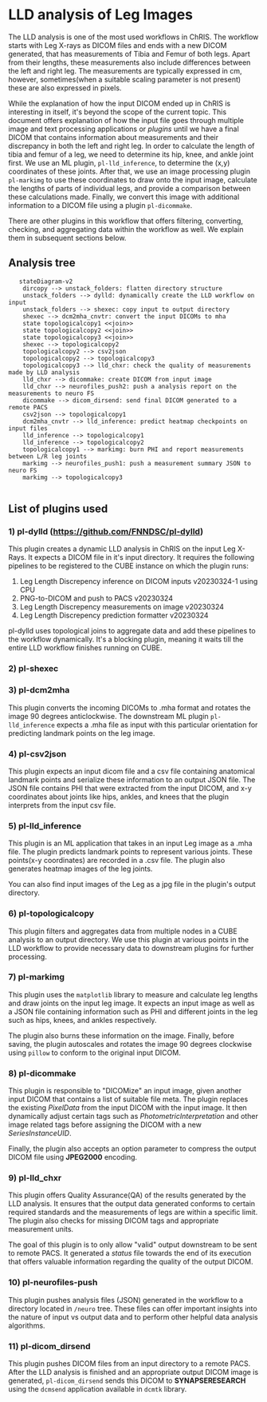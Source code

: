 # LLD analysis of Leg Images
The LLD analysis is one of the most used workflows in ChRIS. The workflow starts with Leg X-rays as DICOM files and 
ends with a new DICOM generated, that has measurements of Tibia and Femur of both legs. Apart from their lengths, these
measurements also include differences between the left and right leg. The measurements are typically expressed in cm, 
however, sometimes(when a suitable scaling parameter is not present) these are also expressed in pixels.

While the explanation of how the input DICOM ended up in ChRIS is interesting in itself, it's beyond the scope of the
current topic. This document offers explanation of how the input file goes through multiple image and text processing 
applications or _plugins_ until we have a final DICOM that contains information about measurements and their discrepancy
in both the left and right leg. In order to calculate the length of tibia and femur of a leg, we need to determine its
hip, knee, and ankle joint first. We use an ML plugin, `pl-lld_inference`, to determine the (x,y) coordinates of these joints.
After that, we use an image processing plugin `pl-markimg` to use these coordinates to draw onto the input image, 
calculate the lengths of parts of individual legs, and provide a comparison between these calculations made. Finally,
we convert this image with additional information to a DICOM file using a plugin ``pl-dicommake``.

There are other plugins in this workflow that offers filtering, converting, checking, and aggregating data within the workflow as well.
We explain them in subsequent sections below.


## Analysis tree

```mermaid
   stateDiagram-v2
    dircopy --> unstack_folders: flatten directory structure
    unstack_folders --> dylld: dynamically create the LLD workflow on input
    unstack_folders --> shexec: copy input to output directory
    shexec --> dcm2mha_cnvtr: convert the input DICOMs to mha
    state topologicalcopy1 <<join>>
    state topologicalcopy2 <<join>>
    state topologicalcopy3 <<join>>
    shexec --> topologicalcopy2
    topologicalcopy2 --> csv2json
    topologicalcopy2 --> topologicalcopy3
    topologicalcopy3 --> lld_chxr: check the quality of measurements made by LLD analysis
    lld_chxr --> dicommake: create DICOM from input image
    lld_chxr --> neurofiles_push2: push a analysis report on the measurements to neuro FS
    dicommake --> dicom_dirsend: send final DICOM generated to a remote PACS 
    csv2json --> topologicalcopy1
    dcm2mha_cnvtr --> lld_inference: predict heatmap checkpoints on input files
    lld_inference --> topologicalcopy1
    lld_inference --> topologicalcopy2
    topologicalcopy1 --> markimg: burn PHI and report measurements between L/R leg joints
    markimg --> neurofiles_push1: push a measurement summary JSON to neuro FS
    markimg --> topologicalcopy3
    
```

## List of plugins used
### 1) pl-dylld (https://github.com/FNNDSC/pl-dylld)

This plugin creates a dynamic LLD analysis in ChRIS on the input Leg X-Rays. It expects a DICOM file in it's input directory. 
It requires the following pipelines  to be registered to the CUBE instance on which the plugin runs:

  1. Leg Length Discrepency inference on DICOM inputs v20230324-1 using CPU
  2. PNG-to-DICOM and push to PACS v20230324
  3. Leg Length Discrepency measurements on image v20230324
  4. Leg Length Discrepency prediction formatter v20230324

pl-dylld uses topological joins to aggregate data and add these pipelines to the workflow dynamically. It's a blocking 
plugin, meaning it waits till the entire LLD workflow finishes running on CUBE.

### 2) pl-shexec

### 3) pl-dcm2mha
This plugin converts the incoming DICOMs to .mha format and rotates the image 90 degrees anticlockwise. 
The downstream ML plugin ``pl-lld_inference`` expects a .mha file as input with this particular orientation for predicting
landmark points on the leg image.

### 4) pl-csv2json
This plugin expects an input dicom file and a csv file containing anatomical landmark points and serialize these information
to an output JSON file. The JSON file contains PHI that were extracted from the input DICOM, and x-y coordinates about 
joints like hips, ankles, and knees that the plugin interprets from the input csv file.

### 5) pl-lld_inference
This plugin is an ML application that takes in an input Leg image as a .mha file. The plugin predicts landmark points to 
represent various joints. These points(x-y coordinates) are recorded in a .csv file. The plugin also generates heatmap images
of the leg joints.

You can also find input images of the Leg as a jpg file in the plugin's output directory.

### 6) pl-topologicalcopy
This plugin filters and aggregates data from multiple nodes in a CUBE analysis to an output directory. We use this plugin 
at various points in the LLD workflow to provide necessary data to downstream plugins for further processing.

### 7) pl-markimg
This plugin uses the ``matplotlib`` library to measure and calculate leg lengths and draw joints on the input leg image.
It expects an input image as well as a JSON file containing information such as PHI and different joints in the leg such
as hips, knees, and ankles respectively. 

The plugin also burns these information on the image. Finally, before saving, the plugin autoscales and rotates the 
image 90 degrees clockwise using `pillow` to conform to the original input DICOM.

### 8) pl-dicommake
This plugin is responsible to "DICOMize" an input image, given another input DICOM that contains a list of suitable file meta.
The plugin replaces the existing _PixelData_ from the input DICOM with the input image. It then dynamically adjust certain 
tags such as _PhotometricInterpretation_ and other image related tags before assigning the DICOM with a new _SeriesInstanceUID_.

Finally, the plugin also accepts an option parameter to compress the output DICOM file using **JPEG2000** encoding.

### 9) pl-lld_chxr
This plugin offers Quality Assurance(QA) of the results generated by the LLD analysis. It ensures that the output data
generated conforms to certain required standards and the measurements of legs are within a specific limit. The plugin also
checks for missing DICOM tags and appropriate measurement units.

The goal of this plugin is to only allow "valid" output downstream to be sent to remote PACS. It generated a _status_ file
towards the end of its execution that offers valuable information regarding the quality of the output DICOM.

### 10) pl-neurofiles-push
This plugin pushes analysis files (JSON) generated in the workflow to a directory located in `/neuro` tree. These files 
can offer important insights into the nature of input vs output data and to perform other helpful data analysis algorithms.

### 11) pl-dicom_dirsend
This plugin pushes DICOM files from an input directory to a remote PACS. After the LLD analysis is finished and an 
appropriate output DICOM image is generated, `pl-dicom_dirsend` sends this DICOM to **SYNAPSERESEARCH** using the 
``dcmsend`` application available in `dcmtk` library.